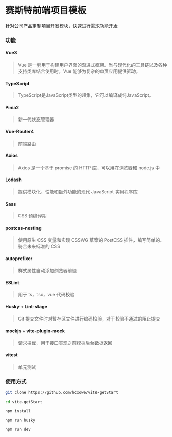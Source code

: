# 赛斯特前端项目模板

针对公司产品定制项目开发模块，快速进行需求功能开发

### 功能

#### Vue3

> Vue 是一套用于构建用户界面的渐进式框架。当与现代化的工具链以及各种支持类库结合使用时，Vue 能够为复杂的单页应用提供驱动。

#### TypeScript

> TypeScript是JavaScript类型的超集，它可以编译成纯JavaScript。

#### Pinia2

> 新一代状态管理器

#### Vue-Router4

> 前端路由

#### Axios

> Axios 是一个基于 promise 的 HTTP 库，可以用在浏览器和 node.js 中

#### Lodash

> 提供模块化、性能和额外功能的现代 JavaScript 实用程序库

#### Sass

> CSS 预编译期

#### postcss-nesting

> 使用原生 CSS 变量和实现 CSSWG 草案的 PostCSS 插件，编写简单的、符合未来标准的 CSS

#### autoprefixer

> 样式属性自动添加浏览器前缀

#### ESLint

> 用于 ts，tsx，vue 代码校验

#### Husky + Lint-stage

> Git 提交文件时对暂存区文件进行编码校验，对于校验不通过的阻止提交

#### mockjs + vite-plugin-mock

> 请求拦截，用于接口实现之前模拟后台数据返回

#### vitest

> 单元测试


### 使用方式

```bash
git clone https://github.com/hcxowe/vite-getStart

cd vite-getStart

npm install

npm run husky

npm run dev
```